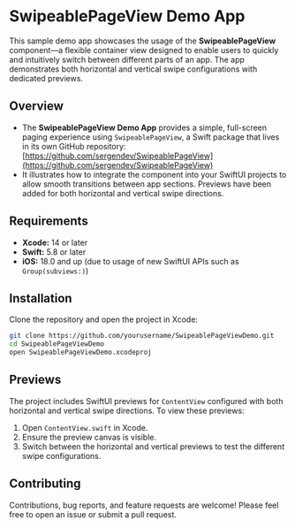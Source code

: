 # SwipeablePageView Demo App

This sample demo app showcases the usage of the **SwipeablePageView** component—a flexible container view designed to enable users to quickly and intuitively switch between different parts of an app. The app demonstrates both horizontal and vertical swipe configurations with dedicated previews.

## Overview

- The **SwipeablePageView Demo App** provides a simple, full-screen paging experience using `SwipeablePageView`, a Swift package that lives in its own GitHub repository:
  [https://github.com/sergendev/SwipeablePageView](https://github.com/sergendev/SwipeablePageView) 
- It illustrates how to integrate the component into your SwiftUI projects to allow smooth transitions between app sections. Previews have been added for both horizontal and vertical swipe directions.

## Requirements

- **Xcode:** 14 or later
- **Swift:** 5.8 or later
- **iOS:** 18.0 and up (due to usage of new SwiftUI APIs such as `Group(subviews:)`)

## Installation

Clone the repository and open the project in Xcode:

```bash
git clone https://github.com/yourusername/SwipeablePageViewDemo.git
cd SwipeablePageViewDemo
open SwipeablePageViewDemo.xcodeproj
```

## Previews

The project includes SwiftUI previews for `ContentView` configured with both horizontal and vertical swipe directions. To view these previews:

1. Open `ContentView.swift` in Xcode.
2. Ensure the preview canvas is visible.
3. Switch between the horizontal and vertical previews to test the different swipe configurations.

## Contributing

Contributions, bug reports, and feature requests are welcome! Please feel free to open an issue or submit a pull request.
